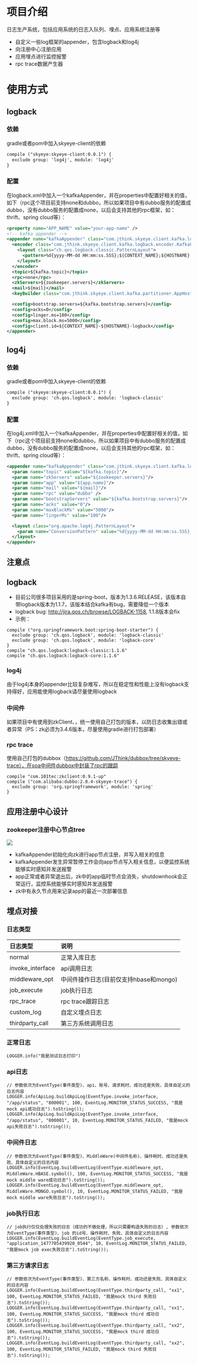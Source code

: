 # 项目介绍
日志生产系统，包括应用系统的日志入队列、埋点、应用系统注册等
- 自定义一些log框架的appender，包含logback和log4j
- 向注册中心注册应用
- 应用埋点进行监控报警
- rpc trace数据产生器

# 使用方式
## logback
### 依赖
gradle或者pom中加入skyeye-client的依赖

``` xml
compile ("skyeye:skyeye-client:0.0.1") {
  exclude group: 'log4j', module: 'log4j'
}
```
### 配置
在logback.xml中加入一个kafkaAppender，并在properties中配置好相关的值，如下（rpc这个项目前支持none和dubbo，所以如果项目中有dubbo服务的配置成dubbo，没有dubbo服务的配置成none，以后会支持其他的rpc框架，如：thrift、spring cloud等）：

``` xml
<property name="APP_NAME" value="your-app-name" />
<!-- kafka appender -->
<appender name="kafkaAppender" class="com.jthink.skyeye.client.kafka.logback.KafkaAppender">
  <encoder class="com.jthink.skyeye.client.kafka.logback.encoder.KafkaLayoutEncoder">
    <layout class="ch.qos.logback.classic.PatternLayout">
      <pattern>%d{yyyy-MM-dd HH:mm:ss.SSS};${CONTEXT_NAME};${HOSTNAME};%thread;%-5level;%logger{96};%line;%msg%n</pattern>
    </layout>
  </encoder>
  <topic>${kafka.topic}</topic>
  <rpc>none</rpc>
  <zkServers>${zookeeper.servers}</zkServers>
  <mail>${mail}</mail>
  <keyBuilder class="com.jthink.skyeye.client.kafka.partitioner.AppHostKeyBuilder" />

  <config>bootstrap.servers=${kafka.bootstrap.servers}</config>
  <config>acks=0</config>
  <config>linger.ms=100</config>
  <config>max.block.ms=5000</config>
  <config>client.id=${CONTEXT_NAME}-${HOSTNAME}-logback</config>
</appender>
```
## log4j
### 依赖
gradle或者pom中加入skyeye-client的依赖

``` xml
compile ("skyeye:skyeye-client:0.0.1") {
  exclude group: 'ch.qos.logback', module: 'logback-classic'
}
```
### 配置
在log4j.xml中加入一个kafkaAppender，并在properties中配置好相关的值，如下（rpc这个项目前支持none和dubbo，所以如果项目中有dubbo服务的配置成dubbo，没有dubbo服务的配置成none，以后会支持其他的rpc框架，如：thrift、spring cloud等）：

``` xml
<appender name="kafkaAppender" class="com.jthink.skyeye.client.kafka.log4j.KafkaAppender">
  <param name="topic" value="${kafka.topic}"/>
  <param name="zkServers" value="${zookeeper.servers}"/>
  <param name="app" value="${app.name}"/>
  <param name="mail" value="${mail}"/>
  <param name="rpc" value="dubbo" />
  <param name="bootstrapServers" value="${kafka.bootstrap.servers}"/>
  <param name="acks" value="0"/>
  <param name="maxBlockMs" value="5000"/>
  <param name="lingerMs" value="100"/>

  <layout class="org.apache.log4j.PatternLayout">
    <param name="ConversionPattern" value="%d{yyyy-MM-dd HH:mm:ss.SSS};APP_NAME;HOSTNAME;%t;%p;%c;%L;%m%n"/>
  </layout>
</appender>
```
## 注意点
## logback
- 目前公司很多项目采用的是spring-boot，版本为1.3.6.RELEASE，该版本自带logback版本为1.1.7，该版本结合kafka有bug，需要降低一个版本
- logback bug: http://jira.qos.ch/browse/LOGBACK-1158, 1.1.8版本会fix
- 示例：

``` shell
compile ("org.springframework.boot:spring-boot-starter") {
  exclude group: 'ch.qos.logback', module: 'logback-classic'
  exclude group: 'ch.qos.logback', module: 'logback-core'
}
compile "ch.qos.logback:logback-classic:1.1.6"
compile "ch.qos.logback:logback-core:1.1.6"
```
### log4j
由于log4j本身的appender比较复杂难写，所以在稳定性和性能上没有logback支持得好，应用能使用logback请尽量使用logback
### 中间件
如果项目中有使用到zkClient、，统一使用自己打包的版本，以防日志收集出错或者异常（PS：zk必须为3.4.6版本，尽量使用gradle进行打包部署）
### rpc trace
使用自己打包的dubbox（https://github.com/JThink/dubbox/tree/skyeye-trace），在soa中间件dubbox中封装了rpc的跟踪

``` shell
compile "com.101tec:zkclient:0.9.1-up"
compile ("com.alibaba:dubbo:2.8.4-skyeye-trace") {
  exclude group: 'org.springframework', module: 'spring'
}
```
## 应用注册中心设计
### zookeeper注册中心节点tree
![](zknode.png)
- kafkaAppender初始化向zk进行app节点注册，并写入相关的信息
- kafkaAppender发生异常暂停工作会向app节点写入相关信息，以便监控系统能够实时感知并发送报警
- app正常或者异常退出后，zk中的app临时节点会消失，shutdownhook会正常运行，监控系统能够实时感知并发送报警
- zk中有永久节点用来记录app的最近一次部署信息

## 埋点对接
### 日志类型
 日志类型 | 说明
:------  |:-----
 normal  | 正常入库日志
 invoke_interface  | api调用日志
 middleware_opt  | 中间件操作日志(目前仅支持hbase和mongo)
 job_execute  | job执行日志
 rpc_trace  | rpc trace跟踪日志
 custom_log  | 自定义埋点日志
 thirdparty_call  | 第三方系统调用日志
### 正常日志

``` shell
LOGGER.info("我是测试日志打印")
```
### api日志

``` shell
// 参数依次为EventType(事件类型)、api、账号、请求耗时、成功还是失败、具体自定义的日志内容
LOGGER.info(ApiLog.buildApiLog(EventType.invoke_interface, "/app/status", "800001", 100, EventLog.MONITOR_STATUS_SUCCESS, "我是mock api成功日志").toString());
LOGGER.info(ApiLog.buildApiLog(EventType.invoke_interface, "/app/status", "800001", 10, EventLog.MONITOR_STATUS_FAILED, "我是mock api失败日志").toString());
```
### 中间件日志

``` shell
// 参数依次为EventType(事件类型)、MiddleWare(中间件名称)、操作耗时、成功还是失败、具体自定义的日志内容
LOGGER.info(EventLog.buildEventLog(EventType.middleware_opt, MiddleWare.HBASE.symbol(), 100, EventLog.MONITOR_STATUS_SUCCESS, "我是mock middle ware成功日志").toString());
LOGGER.info(EventLog.buildEventLog(EventType.middleware_opt, MiddleWare.MONGO.symbol(), 10, EventLog.MONITOR_STATUS_FAILED, "我是mock middle ware失败日志").toString());
```
### job执行日志

```
// job执行仅仅处理失败的日志（成功的不做处理，所以只需要构造失败的日志）, 参数依次为EventType(事件类型)、job 的id号、操作耗时、失败、具体自定义的日志内容
LOGGER.info(EventLog.buildEventLog(EventType.job_execute, "application_1477705439920_0544", 10, EventLog.MONITOR_STATUS_FAILED, "我是mock job exec失败日志").toString());
```

### 第三方请求日志

```
// 参数依次为EventType(事件类型)、第三方名称、操作耗时、成功还是失败、具体自定义的日志内容
LOGGER.info(EventLog.buildEventLog(EventType.thirdparty_call, "xx1", 100, EventLog.MONITOR_STATUS_FAILED, "我是mock third 失败日志").toString());
LOGGER.info(EventLog.buildEventLog(EventType.thirdparty_call, "xx1", 100, EventLog.MONITOR_STATUS_SUCCESS, "我是mock third 成功日志").toString());
LOGGER.info(EventLog.buildEventLog(EventType.thirdparty_call, "xx2", 100, EventLog.MONITOR_STATUS_SUCCESS, "我是mock third 成功日志").toString());
LOGGER.info(EventLog.buildEventLog(EventType.thirdparty_call, "xx2", 100, EventLog.MONITOR_STATUS_FAILED, "我是mock third 失败日志").toString());
```

